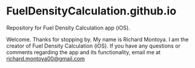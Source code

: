 # FuelDensityCalculation.github.io
Repository for Fuel Density Calculation app (iOS).

Welcome. Thanks for stopping by. 
My name is Richard Montoya. I am the creator of Fuel Density Calculation (iOS). 
If you have any questions or comments regarding the app and its functionality, email me at richard.montoya00@gmail.com
